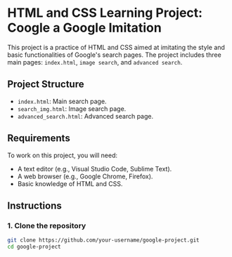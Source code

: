 # HTML and CSS Learning Project: Coogle a Google Imitation

This project is a practice of HTML and CSS aimed at imitating the style and basic functionalities of Google's search pages. The project includes three main pages: `index.html`, `image search`, and `advanced search`.

## Project Structure

- `index.html`: Main search page.
- `search_img.html`: Image search page.
- `advanced_search.html`: Advanced search page.

## Requirements

To work on this project, you will need:

- A text editor (e.g., Visual Studio Code, Sublime Text).
- A web browser (e.g., Google Chrome, Firefox).
- Basic knowledge of HTML and CSS.

## Instructions

### 1. Clone the repository

```bash
git clone https://github.com/your-username/google-project.git
cd google-project 

